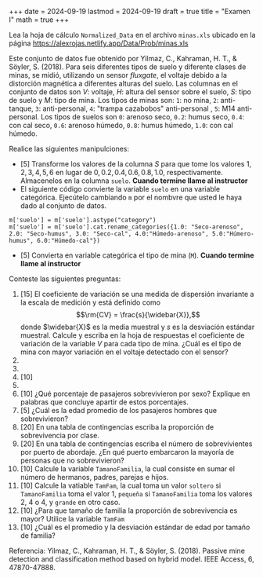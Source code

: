 +++
date      = 2024-09-19
lastmod   = 2024-09-19
draft     = true
title     = "Examen I"
math      = true
+++


Lea la hoja de cálculo `Normalized_Data` en el archivo `minas.xls` ubicado en la página https://alexrojas.netlify.app/Data/Prob/minas.xls

Este conjunto de datos fue obtenido por Yilmaz, C., Kahraman, H. T., & Söyler, S. (2018). Para seis diferentes tipos de suelo y diferente clases de minas, se midió, utilizando un sensor *fluxgate*, el voltaje debido a la distorción magnética a diferentes alturas del suelo. Las columnas en el conjunto de datos son $V$: voltaje, $H$: altura del sensor sobre el suelo, $S$: tipo de suelo y $M$: tipo de mina.  Los tipos de minas son: `1`: no mina, `2`: anti-tanque, `3`: anti-personal, `4`: "trampa cazabobos" anti-personal , `5`: M14 anti-personal. Los tipos de suelos son `0`: arenoso seco, `0.2`: humus seco, `0.4`: con cal seco, `0.6`: arenoso húmedo, `0.8`: humus húmedo, `1.0`: con cal húmedo. 

Realice las siguientes manipulciones: 
* [5] Transforme los valores de la columna $S$ para que tome los valores $1, 2, 3, 4, 5, 6$ en lugar de $0, 0.2, 0.4, 0.6, 0.8, 1.0$, respectivamente. Almacenelos en la columna `suelo`. **Cuando termine llame al instructor**
* El siguiente código convierte la variable `suelo` en una variable categórica. Ejecútelo cambiando  `m` por el nombvre que usted le haya dado al conjunto de datos. 

```{python}
m['suelo'] = m['suelo'].astype("category")
m['suelo'] = m['suelo'].cat.rename_categories({1.0: "Seco-arenoso", 2.0: "Seco-humus", 3.0: "Seco-cal", 4.0:"Húmedo-arenoso", 5.0:"Húmero-humus", 6.0:"Húmedo-cal"})
```

* [5] Convierta en variable categórica el tipo de mina (`M`). **Cuando termine llame al instructor**


Conteste las siguientes preguntas:
1. [15] El coeficiente de variación se una medida de dispersión invariante a la escala de medición y  está definido como $$\rm{CV} = \frac{s}{\widebar{X}},$$ donde $\widebar{X}$  es la media muestral y $s$ es la desviación estándar muestral. Calcule y escriba en la hoja de respuestas el coeficiente de variación de la variable $V$ para cada tipo de mina. ¿Cuál es el tipo de mina con mayor variación en el voltaje detectado con el sensor?
2.
3.   
4. [10]
5. 
6. [10] ¿Qué porcentaje de pasajeros sobrevivieron por sexo? Explique en palabras que concluye apartir de estos porcentajes.
7. [5] ¿Cuál es la edad promedio de los pasajeros hombres que sobrevivieron?
8. [20] En una tabla de contingencias escriba la proporción de sobrevivencia por clase. 
9. [20] En una tabla de contingencias escriba el número de sobrevivientes por puerto de abordaje. ¿En qué puerto embarcaron la mayoría de personas que no sobrevivieron?
10. [10] Calcule la variable `TamanoFamilia`, la cual consiste en sumar el número de hermanos, padres, parejas e hijos. 
11. [10] Calcule la vatiable `TamFam`, la cual toma un valor `soltero` si `TamanoFamilia` toma el valor 1,  `pequeña` si `TamanoFamilia` toma los valores 2, 4 o 4, y `grande` en otro caso.
12. [10] ¿Para que tamaño de familia la proporción de sobrevivencia es mayor? Utilice la variable `TamFam`
13. [10] ¿Cuál es el promedio y la desviación estándar de edad por tamaño de familia?

Referencia: Yilmaz, C., Kahraman, H. T., & Söyler, S. (2018). Passive mine detection and classification method based on hybrid model. IEEE Access, 6, 47870-47888.
